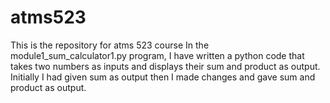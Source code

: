 # atms523
This is the repository for atms 523 course
In the module1_sum_calculator1.py program, I have written a python code that takes two numbers as inputs and displays their sum and product as output. Initially I had given sum as output then I made changes and gave sum and product as output.
